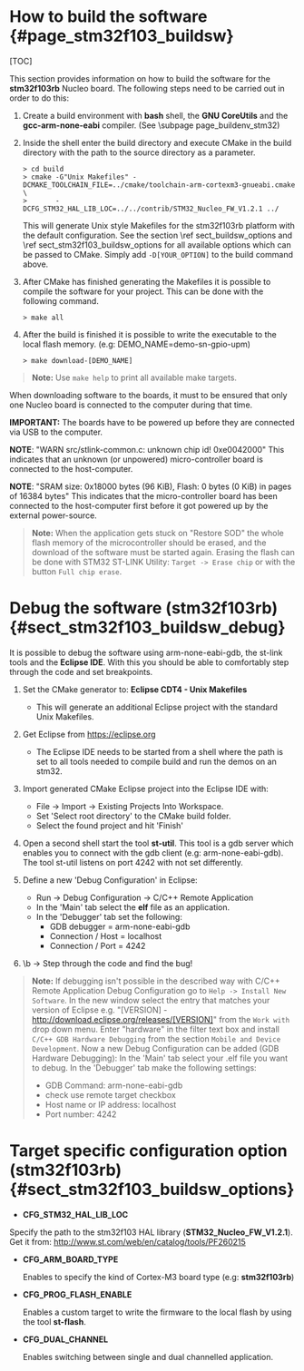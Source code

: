 How to build the software {#page_stm32f103_buildsw}
============

[TOC]

This section provides information on how to build the software for the **stm32f103rb**
Nucleo board. The following steps need to be carried out in order to do this:

1. Create a build environment with **bash** shell, the **GNU CoreUtils** and the
   **gcc-arm-none-eabi** compiler. (See \subpage page_buildenv_stm32)
2. Inside the shell enter the build directory and execute CMake in the build
   directory with the path to the source directory as a parameter.

       > cd build
       > cmake -G"Unix Makefiles" -DCMAKE_TOOLCHAIN_FILE=../cmake/toolchain-arm-cortexm3-gnueabi.cmake \
       >       -DCFG_STM32_HAL_LIB_LOC=../../contrib/STM32_Nucleo_FW_V1.2.1 ../

   This will generate Unix style Makefiles for the stm32f103rb platform with the
   default configuration. See the section \ref sect_buildsw_options and
   \ref sect_stm32f103_buildsw_options for all available options which can be
   passed to CMake. Simply add `-D[YOUR_OPTION]` to the build command above.

3. After CMake has finished generating the Makefiles it is possible to compile
   the software for your project. This can be done with the following command.

       > make all

4. After the build is finished it is possible to write the executable to the local
   flash memory. (e.g: DEMO_NAME=demo-sn-gpio-upm)

       > make download-[DEMO_NAME]

> **Note:** Use `make help` to print all available make targets.

When downloading software to the boards, it must to be ensured that
only one Nucleo board is connected to the computer during that time.

**IMPORTANT:** The boards have to be powered up before they are connected via
USB to the computer.

**NOTE**: "WARN src/stlink-common.c: unknown chip id! 0xe0042000"
This indicates that an unknown (or unpowered) micro-controller board is
connected to the host-computer.

**NOTE**: "SRAM size: 0x18000 bytes (96 KiB), Flash: 0 bytes (0 KiB) in pages
of 16384 bytes"
This indicates that the micro-controller board has been connected
to the host-computer first before it got powered up by the external
power-source.

> **Note:** When the application gets stuck on "Restore SOD" the whole
> flash memory of the microcontroller should be erased, and the download of the
> software must be started again.
> Erasing the flash can be done with STM32 ST-LINK Utility:
> `Target -> Erase chip` or with the button `Full chip erase`.

# Debug the software (stm32f103rb)   {#sect_stm32f103_buildsw_debug}
It is possible to debug the software using arm-none-eabi-gdb, the st-link tools
and the **Eclipse IDE**. With this you should be able to comfortably step through
the code and set breakpoints.

1. Set the CMake generator to: **Eclipse CDT4 - Unix Makefiles**
   - This will generate an additional Eclipse project with the standard Unix Makefiles.

2. Get Eclipse from https://eclipse.org
   - The Eclipse IDE needs to be started from a shell where the path is set
     to all tools needed to compile build and run the demos on an stm32.

3. Import generated CMake Eclipse project into the Eclipse IDE with:
   - File -> Import -> Existing Projects Into Workspace.
   - Set 'Select root directory' to the CMake build folder.
   - Select the found project and hit 'Finish'

4. Open a second shell start the tool **st-util**. This tool is a gdb server
   which enables you to connect with the gdb client (e.g: arm-none-eabi-gdb).
   The tool st-util listens on port 4242 with not set differently.

5. Define a new 'Debug Configuration' in Eclipse:
   - Run -> Debug Configuration -> C/C++ Remote Application
   - In the 'Main' tab select the **elf** file as an application.
   - In the 'Debugger' tab set the following:
     * GDB debugger = arm-none-eabi-gdb
     * Connection / Host = localhost
     * Connection / Port = 4242

6. \b -> Step through the code and find the bug!

> **Note:** If debugging isn't possible in the described way with
> C/C++ Remote Application Debug Configuration go to
> `Help -> Install New Software`.
> In the new window select the entry that matches your version of Eclipse
> e.g. "[VERSION] - http://download.eclipse.org/releases/[VERSION]" from the
> `Work with` drop down menu.
> Enter "hardware" in the filter text box and install
> `C/C++ GDB Hardware Debugging` from the section
> `Mobile and Device Development`.
> Now a new Debug Configuration can be added (GDB Hardware Debugging):
> In the 'Main' tab select your .elf file you want to debug.
> In the 'Debugger' tab make the following settings:
> - GDB Command: arm-none-eabi-gdb
> - check use remote target checkbox
> - Host name or IP address: localhost
> - Port number: 4242

# Target specific configuration option (stm32f103rb)   {#sect_stm32f103_buildsw_options}

- **CFG_STM32_HAL_LIB_LOC**

 Specify the path to the stm32f103 HAL library (**STM32_Nucleo_FW_V1.2.1**).
 Get it from: http://www.st.com/web/en/catalog/tools/PF260215

- **CFG_ARM_BOARD_TYPE**

  Enables to specify the kind of Cortex-M3 board type (e.g: **stm32f103rb**)

- **CFG_PROG_FLASH_ENABLE**

  Enables a custom target to write the firmware to the local flash by using the
  tool **st-flash**.

- **CFG_DUAL_CHANNEL**

  Enables switching between single and dual channelled application.
